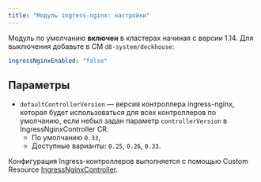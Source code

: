 ```yaml
---
title: "Модуль ingress-nginx: настройки"
---
```


Модуль по умолчанию **включен** в кластерах начиная с версии 1.14. Для выключения добавьте в CM `d8-system/deckhouse`:
```yaml
ingressNginxEnabled: "false"
```

## Параметры

* `defaultControllerVersion` — версия контроллера ingress-nginx, которая будет использоваться для всех контроллеров по умолчанию, если небыл задан параметр `controllerVersion` в IngressNginxController CR.
    * По умолчанию `0.33`,
    * Доступные варианты: `0.25`, `0.26`, `0.33`.


Конфигурация Ingress-контроллеров выполняется с помощью Custom Resource [IngressNginxController](cr.html#ingressnginxcontroller).
